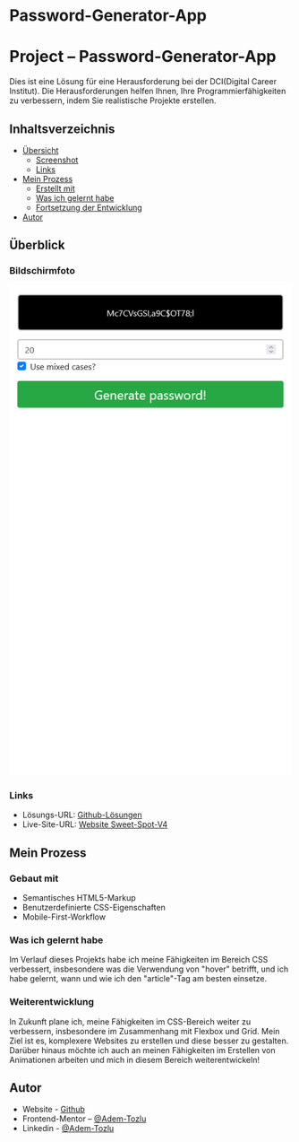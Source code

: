 # Password-Generator-App

# Project – Password-Generator-App

Dies ist eine Lösung für eine Herausforderung bei der DCI(Digital Career Institut). Die Herausforderungen helfen Ihnen, Ihre Programmierfähigkeiten zu verbessern, indem Sie realistische Projekte erstellen.

## Inhaltsverzeichnis

- [Übersicht](#Übersicht)
  - [Screenshot](#screenshot)
  - [Links](#links)
- [Mein Prozess](#my-process)
  - [Erstellt mit](#built-with)
  - [Was ich gelernt habe](#what-i-learned)
  - [Fortsetzung der Entwicklung](#continued-development)
- [Autor](#Autor)



## Überblick

### Bildschirmfoto

![Screenshot](images/password-generator.png)

### Links

- Lösungs-URL: [Github-Lösungen](https://github.com/Adem-Tozlu/Project-Password-Generator)
- Live-Site-URL: [Website Sweet-Spot-V4](https://project-sweet-spot-v4.vercel.app/)

## Mein Prozess

### Gebaut mit

- Semantisches HTML5-Markup
- Benutzerdefinierte CSS-Eigenschaften
- Mobile-First-Workflow


### Was ich gelernt habe


Im Verlauf dieses Projekts habe ich meine Fähigkeiten im Bereich CSS verbessert, insbesondere was die Verwendung von "hover" betrifft, und ich habe gelernt, wann und wie ich den "article"-Tag am besten einsetze.


### Weiterentwicklung

In Zukunft plane ich, meine Fähigkeiten im CSS-Bereich weiter zu verbessern, insbesondere im Zusammenhang mit Flexbox und Grid. Mein Ziel ist es, komplexere Websites zu erstellen und diese besser zu gestalten. Darüber hinaus möchte ich auch an meinen Fähigkeiten im Erstellen von Animationen arbeiten und mich in diesem Bereich weiterentwickeln!


## Autor

- Website - [Github](https://github.com/Adem-Tozlu)
- Frontend-Mentor – [@Adem-Tozlu](https://www.frontendmentor.io/profile/Adem-Tozlu)
- Linkedin - [@Adem-Tozlu](https://www.linkedin.com/in/adem-tozlu-8906b52a5)